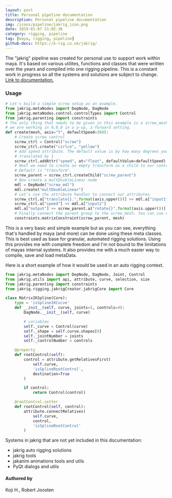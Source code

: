 ```yaml
---
layout: post
title: Personal pipeline documentation
description: Personal pipeline documentation
img: /icons/pipeline/jakrig_icon.png
date: 2019-01-07 21:02:36
category: rigging, pipeline
tag: [maya, rigging, pipeline]
github-docs: https://k-rig.co.uk/jakrig/
---
```

The "jakrig" pipeline was created for personal use to support work within maya. It's based on various utilites, functions and classes
that were written over the years and compiled into one rigging pipeline. This is a constant work in progress so all the systems and
solutions are subject to change. <a href="https://k-rig.co.uk/jakrig/">Link to documentation.</a>

<h3>Usage</h3>

```python
# Let's build a simple screw setup as an example.
from jakrig.metaNodes import DepNode, DagNode
from jakrig.metaNodes.control.controlTypes import Control
from jakrig.parenting import constraints
# The only thing that needs to be given in this example is a screw_mesh. For simplicity's sake let's assume
# we are working in 0,0,0 in a y-up, z-forward setting.
def create(mesh, axis="Y", defaultSpeed=360):
    # Create screw control
    screw_ctrl = Control("screw")
    screw_ctrl.create("cirlce", "yellow")
    # Add speed attribute. The default value is by how many degrees you want the screw to turn when the control is
    # translated by 1
    screw_ctrl.addAttr("speed", at="float", defaultValue=defaultSpeed)
    # Next we need to create an empty transform as a child to our control. You can define any nodeType as an argument. 
    # Default is "transform".
    screw_parent = screw_ctrl.createChild("screw_parent")
    # Now create a multDoubleLinear node
    mdl = DepNode("screw_mdl")
    mdl.create("multDoubleLinear")
    # Let's use the attribute handler to connect our attributes.
    screw_ctrl.a["translate{}.".format(axis.upper())] >> mdl.a["input1"]
    screw_ctrl.a["speed"] >> mdl.a["input2"]
    mdl.a["output"] >> screw_parent.a["rotate{}".format(axis.upper())]
    # Finally connect the parent group to the screw_mesh. You can use either a parentConstraint or a matrixConstraint.
    constraints.matrixConstraint(screw_parent, mesh)
```

This is a very basic and simple example but as you can see, everything that's handled by maya (and more) can be done using these meta classes.
This is best used as base for granular, automated rigging solutions. 
Using this provides me with complete freedom and I'm not bound to the limitations of mayas internal systems. 
It also provides me with a much easier way to compile, save and load metaData.

Here is a short example of how it would be used in an auto rigging context.

```python
from jakrig.metaNodes import DepNode, DagNode, Joint, Control
from jakrig.utils import api, attribute, curve, selection, size
from jakrig.parenting import constraints
from jakrig.rigging.jakrigCreator.jakrigCore import Core 

class MatrixIKSpline(Core):
    type = 'isSplineIKCurve'
    def __init__(self, curve, joints=5, controls=4):
        DagNode.__init__(self, curve)

        # variables
        self._curve = Control(curve)
        self._shape = self.curve.shapes[0]
        self._jointNumber = joints
        self._controlNumber = controls

    @property
    def rootControl(self):
        control = attribute.getRelativesFirst(
            self.curve,
            'isSplineRootControl',
            destination=True
        )

        if control:
            return Control(control)

    @rootControl.setter
    def rootControl(self, control):
        attribute.connectRelatives(
            self.curve,
            control,
            'isSplineRootControl'
        )
```

Systems in jakrig that are not yet included in this documentation:
 * jakrig auto rigging solutions
 * jakrig tools
 * jakanim animations tools and utils
 * PyQt dialogs and utils

<h4>Authored by</h4>
Koji H., Robert Joosten




